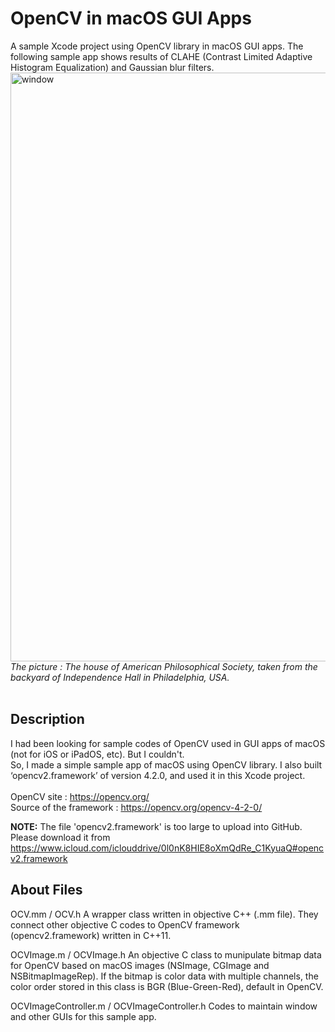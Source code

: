 # OpenCV in macOS GUI Apps
A sample Xcode project using OpenCV library in macOS GUI apps.
The following sample app shows results of CLAHE (Contrast Limited Adaptive Histogram Equalization) and Gaussian blur filters.<br>
<img width="942" alt="window" src="https://user-images.githubusercontent.com/52600509/71859174-4b9d9b00-3131-11ea-816e-ae7cf78d976b.png">
*The picture : The house of American Philosophical Society, taken from the backyard of Independence Hall in Philadelphia, USA.*
<br>
<br>
## Description 
I had been looking for sample codes of OpenCV used in GUI apps of macOS (not for iOS or iPadOS, etc). But I couldn't.<br>
So, I made a simple sample app of macOS using OpenCV library. I also built ‘opencv2.framework’ of version 4.2.0, and used it in this Xcode project.<br>
<br>
OpenCV site : https://opencv.org/<br>
Source of the framework : https://opencv.org/opencv-4-2-0/<br>
 
**NOTE:** The file 'opencv2.framework' is too large to upload into GitHub. Please download it from 
https://www.icloud.com/iclouddrive/0l0nK8HIE8oXmQdRe_C1KyuaQ#opencv2.framework 
 
 
## About Files
OCV.mm / OCV.h 
A wrapper class written in objective C++ (.mm file). They connect other objective C codes to OpenCV framework (opencv2.framework) written in C++11. 
 
OCVImage.m / OCVImage.h 
An objective C class to munipulate bitmap data for OpenCV based on macOS images (NSImage, CGImage and NSBitmapImageRep). If the bitmap is color data with multiple channels, the color order stored in this class is BGR (Blue-Green-Red), default in OpenCV. 
 
OCVImageController.m / OCVImageController.h 
Codes to maintain window and other GUIs for this sample app. 
